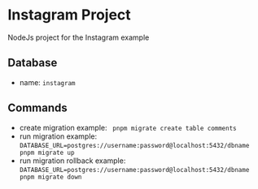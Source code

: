 # Instagram Project

NodeJs project for the Instagram example

## Database

- name: `instagram`

## Commands

- create migration example: ` pnpm migrate create table comments`
- run migration example: `DATABASE_URL=postgres://username:password@localhost:5432/dbname pnpm migrate up`
- run migration rollback example: `DATABASE_URL=postgres://username:password@localhost:5432/dbname pnpm migrate down`

